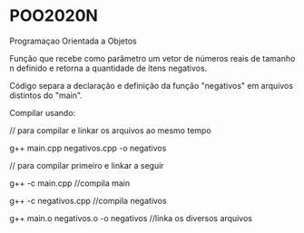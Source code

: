 # POO2020N
Programaçao Orientada a Objetos

Função que recebe como parâmetro um vetor de números reais de tamanho n definido e retorna a quantidade de ítens negativos.

Código separa a declaração e definição da função "negativos" em arquivos distintos do "main".

Compilar usando:

// para compilar e linkar os arquivos ao mesmo tempo

g++ main.cpp negativos.cpp -o negativos  



// para compilar primeiro e linkar a seguir

g++ -c main.cpp                         //compila main

g++ -c negativos.cpp                    //compila negativos

g++ main.o negativos.o -o negativos     //linka os diversos arquivos

